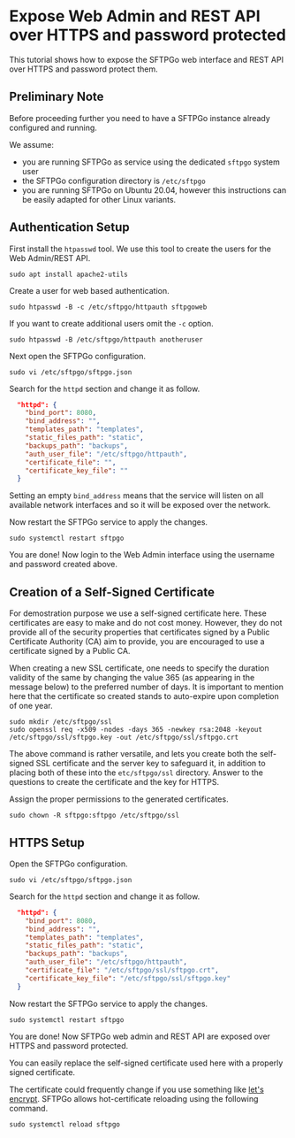 # Expose Web Admin and REST API over HTTPS and password protected

This tutorial shows how to expose the SFTPGo web interface and REST API over HTTPS and password protect them.

## Preliminary Note

Before proceeding further you need to have a SFTPGo instance already configured and running.

We assume:

- you are running SFTPGo as service using the dedicated `sftpgo` system user
- the SFTPGo configuration directory is `/etc/sftpgo`
- you are running SFTPGo on Ubuntu 20.04, however this instructions can be easily adapted for other Linux variants.

## Authentication Setup

First install the `htpasswd` tool. We use this tool to create the users for the Web Admin/REST API.

```shell
sudo apt install apache2-utils
```

Create a user for web based authentication.

```shell
sudo htpasswd -B -c /etc/sftpgo/httpauth sftpgoweb
```

If you want to create additional users omit the `-c` option.

```shell
sudo htpasswd -B /etc/sftpgo/httpauth anotheruser
```

Next open the SFTPGo configuration.

```shell
sudo vi /etc/sftpgo/sftpgo.json
```

Search for the `httpd` section and change it as follow.

```json
  "httpd": {
    "bind_port": 8080,
    "bind_address": "",
    "templates_path": "templates",
    "static_files_path": "static",
    "backups_path": "backups",
    "auth_user_file": "/etc/sftpgo/httpauth",
    "certificate_file": "",
    "certificate_key_file": ""
  }
```

Setting an empty `bind_address` means that the service will listen on all available network interfaces and so it will be exposed over the network.

Now restart the SFTPGo service to apply the changes.

```shell
sudo systemctl restart sftpgo
```

You are done! Now login to the Web Admin interface using the username and password created above.

## Creation of a Self-Signed Certificate

For demostration purpose we use a self-signed certificate here. These certificates are easy to make and do not cost money. However, they do not provide all of the security properties that certificates signed by a Public Certificate Authority (CA) aim to provide, you are encouraged to use a certificate signed by a Public CA.

When creating a new SSL certificate, one needs to specify the duration validity of the same by changing the value 365 (as appearing in the message below) to the preferred number of days. It is important to mention here that the certificate so created stands to auto-expire upon completion of one year.

```shell
sudo mkdir /etc/sftpgo/ssl
sudo openssl req -x509 -nodes -days 365 -newkey rsa:2048 -keyout /etc/sftpgo/ssl/sftpgo.key -out /etc/sftpgo/ssl/sftpgo.crt
```

The above command is rather versatile, and lets you create both the self-signed SSL certificate and the server key to safeguard it, in addition to placing both of these into the `etc/sftpgo/ssl` directory. Answer to the questions to create the certificate and the key for HTTPS.

Assign the proper permissions to the generated certificates.

```shell
sudo chown -R sftpgo:sftpgo /etc/sftpgo/ssl
```

## HTTPS Setup

Open the SFTPGo configuration.

```shell
sudo vi /etc/sftpgo/sftpgo.json
```

Search for the `httpd` section and change it as follow.

```json
  "httpd": {
    "bind_port": 8080,
    "bind_address": "",
    "templates_path": "templates",
    "static_files_path": "static",
    "backups_path": "backups",
    "auth_user_file": "/etc/sftpgo/httpauth",
    "certificate_file": "/etc/sftpgo/ssl/sftpgo.crt",
    "certificate_key_file": "/etc/sftpgo/ssl/sftpgo.key"
  }
```

Now restart the SFTPGo service to apply the changes.

```shell
sudo systemctl restart sftpgo
```

You are done! Now SFTPGo web admin and REST API are exposed over HTTPS and password protected.

You can easily replace the self-signed certificate used here with a properly signed certificate.

The certificate could frequently change if you use something like [let's encrypt](https://letsencrypt.org/). SFTPGo allows hot-certificate reloading using the following command.

```shell
sudo systemctl reload sftpgo
```
